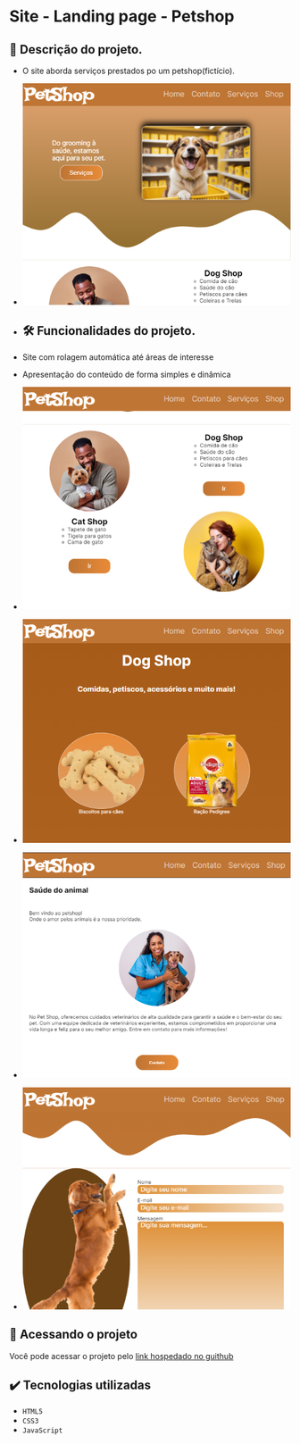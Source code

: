 <h1>Site - Landing page - Petshop</h1>

## :pushpin: Descrição do projeto.

- O site aborda serviços prestados po um petshop(fictício).

- ![Landing page - PetShop - tela inicial](readme/foto-pag-inicial.png)
- ## 🛠️ Funcionalidades do projeto.
- Site com rolagem automática até áreas de interesse
- Apresentação do conteúdo de forma simples e dinâmica

- ![Landing page - PetShop - tela inicial](readme/foto-pag-servicos.png)
- ![Landing page - PetShop - tela inicial](readme/foto-pag-shop.png)
- ![Landing page - PetShop - tela inicial](readme/foto-pag-vet.png)
- ![Landing page - PetShop - tela inicial](readme/foto-part-contato.png)

## 📁 Acessando o projeto
Você pode acessar o projeto pelo [link hospedado no guithub](https://lucaspaulo001.github.io/PetShop-landing-page/)

## ✔️ Tecnologias utilizadas

- ``HTML5``
- ``CSS3``
- ``JavaScript``
